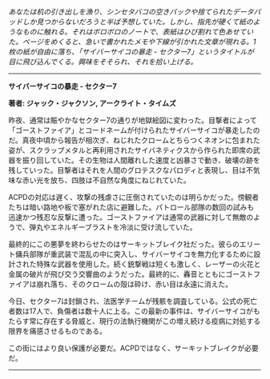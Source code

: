 _あなたは机の引き出しを漁り、シンセタバコの空きパックや捨てられたデータパッドしか見つからないだろうと半ば予想していた。しかし、指先が硬くて紙のようなものに触れる。それはボロボロのノートで、表紙はひび割れて色あせていた。ページをめくると、急いで書かれたメモや下線が引かれた文章が現れる。1枚の紙が自由に落ち、「サイバーサイコの暴走 - セクター7」というタイトルが目に飛び込んでくる。興味をそそられ、それを拾い上げる。_

---

**サイバーサイコの暴走 - セクター7**

**著者: ジャック・ジャクソン, アークライト・タイムズ**

昨夜、通常は賑やかなセクター7の通りが地獄絵図に変わった。目撃者によって「ゴーストファイア」とコードネームが付けられたサイバーサイコが暴走したのだ。真夜中頃から報告が相次ぎ、ねじれたクロームとちらつくネオンに包まれた姿が、スクラップメタルと再利用されたサイバネティクスから作られた即席の武器を振り回していた。その生物は人間離れした速度と凶暴さで動き、破壊の跡を残していった。目撃者はそれを人間のグロテスクなパロディと表現し、目は不気味な赤い光を放ち、四肢は不自然な角度にねじれていた。

ACPDの対応は遅く、攻撃の残虐さに圧倒されていたのは明らかだった。傍観者たちは暗い路地や板で塞がれた店に避難した。パトロール部隊の数回の試みも迅速かつ残忍な反撃に遭った。ゴーストファイアは通常の武器に対して無敵のようで、弾丸やエネルギーブラストを冷淡に受け流していた。

最終的にこの悪夢を終わらせたのはサーキットブレイク社だった。彼らのエリート傭兵部隊が重武装で混乱の中に突入し、サイバーサイコを無力化するために設計された特殊な武器を使用した。続く銃撃戦は短くも激しく、レーザーの火花と金属の破片が飛び交う交響曲のようだった。最終的に、轟音とともにゴーストファイアは崩れ落ち、そのクロームの殻は砕け、赤い目は永遠に消えた。

今日、セクター7は封鎖され、法医学チームが残骸を調査している。公式の死亡者数は17人で、負傷者は数十人に上る。この最新の事件は、サイバーサイコがもたらす常に存在する脅威と、現行の法執行機関がこの増え続ける疫病に対処する限界を痛感させるものである。

この街にはより良い保護が必要だ。ACPDではなく、サーキットブレイクが必要だ。

---
